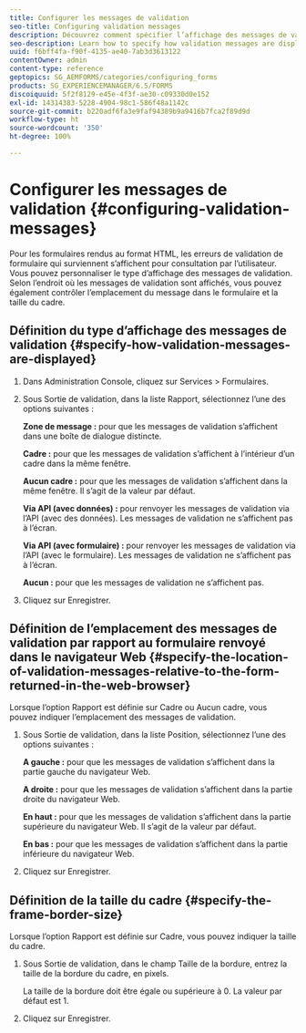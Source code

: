 ```yaml
---
title: Configurer les messages de validation
seo-title: Configuring validation messages
description: Découvrez comment spécifier l’affichage des messages de validation et leur emplacement par rapport au formulaire renvoyé dans le navigateur Web.
seo-description: Learn how to specify how validation messages are displayed and their location relative to the form returned in the web browser.
uuid: f6bff4fa-f90f-4135-ae40-7ab3d3613122
contentOwner: admin
content-type: reference
geptopics: SG_AEMFORMS/categories/configuring_forms
products: SG_EXPERIENCEMANAGER/6.5/FORMS
discoiquuid: 5f2f8129-e45e-4f3f-ae30-c09330d0e152
exl-id: 14314383-5228-4904-98c1-586f48a1142c
source-git-commit: b220adf6fa3e9faf94389b9a9416b7fca2f89d9d
workflow-type: ht
source-wordcount: '350'
ht-degree: 100%

---
```


# Configurer les messages de validation {#configuring-validation-messages}

Pour les formulaires rendus au format HTML, les erreurs de validation de formulaire qui surviennent s’affichent pour consultation par l’utilisateur. Vous pouvez personnaliser le type d’affichage des messages de validation. Selon l’endroit où les messages de validation sont affichés, vous pouvez également contrôler l’emplacement du message dans le formulaire et la taille du cadre.

## Définition du type d’affichage des messages de validation {#specify-how-validation-messages-are-displayed}

1. Dans Administration Console, cliquez sur Services > Formulaires.
1. Sous Sortie de validation, dans la liste Rapport, sélectionnez l’une des options suivantes :

   **Zone de message :** pour que les messages de validation s’affichent dans une boîte de dialogue distincte.

   **Cadre :** pour que les messages de validation s’affichent à l’intérieur d’un cadre dans la même fenêtre.

   **Aucun cadre :** pour que les messages de validation s’affichent dans la même fenêtre. Il s’agit de la valeur par défaut.

   **Via API (avec données) :** pour renvoyer les messages de validation via l’API (avec des données). Les messages de validation ne s’affichent pas à l’écran.

   **Via API (avec formulaire) :** pour renvoyer les messages de validation via l’API (avec le formulaire). Les messages de validation ne s’affichent pas à l’écran.

   **Aucun :** pour que les messages de validation ne s’affichent pas.

1. Cliquez sur Enregistrer.

## Définition de l’emplacement des messages de validation par rapport au formulaire renvoyé dans le navigateur Web {#specify-the-location-of-validation-messages-relative-to-the-form-returned-in-the-web-browser}

Lorsque l’option Rapport est définie sur Cadre ou Aucun cadre, vous pouvez indiquer l’emplacement des messages de validation.

1. Sous Sortie de validation, dans la liste Position, sélectionnez l’une des options suivantes :

   **A gauche :** pour que les messages de validation s’affichent dans la partie gauche du navigateur Web.

   **A droite :** pour que les messages de validation s’affichent dans la partie droite du navigateur Web.

   **En haut :** pour que les messages de validation s’affichent dans la partie supérieure du navigateur Web. Il s’agit de la valeur par défaut.

   **En bas :** pour que les messages de validation s’affichent dans la partie inférieure du navigateur Web.

1. Cliquez sur Enregistrer.

## Définition de la taille du cadre {#specify-the-frame-border-size}

Lorsque l’option Rapport est définie sur Cadre, vous pouvez indiquer la taille du cadre.

1. Sous Sortie de validation, dans le champ Taille de la bordure, entrez la taille de la bordure du cadre, en pixels.

   La taille de la bordure doit être égale ou supérieure à 0. La valeur par défaut est 1.

1. Cliquez sur Enregistrer.

